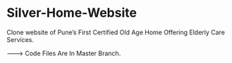 # Silver-Home-Website
Clone website of   Pune’s First  Certified Old Age Home Offering Elderly Care Services.

---> Code Files Are In Master Branch.
